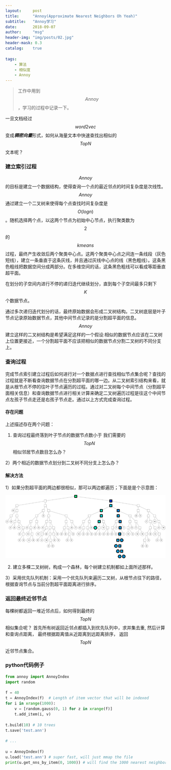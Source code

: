 ```yaml
---
layout:     post
title:      "Annoy(Approximate Nearest Neighbors Oh Yeah)"
subtitle:   "Annoy学习"
date:       2018-09-07
author:     "msg"
header-img: "img/posts/02.jpg"
header-mask: 0.3
catalog:    true

tags:
    - 算法
    - 相似度
    - Annoy
---
```


> 工作中用到$$Annoy$$，学习的过程中记录一下。

一旦文档经过$$word2vec$$变成***稠密向量***形式，如何从海量文本中快速查找出相似的$$TopN$$文本呢？

### 建立索引过程

$$Annoy$$的目标是建立一个数据结构，使得查询一个点的最近邻点的时间复杂度是次线性。$$Annoy$$通过建立一个二叉树来使得每个点查找时间复杂度是$$O(logn)$$。随机选择两个点，以这两个节点为初始中心节点，执行聚类数为$$2$$的$$kmeans$$过程，最终产生收敛后两个聚类中心点。这两个聚类中心点之间连一条线段（灰色短线），建立一条垂直于这条灰线，并且通过灰线中心点的线（黑色粗线）。这条黑色粗线把数据空间分成两部分。在多维空间的话，这条黑色粗线可以看成等距垂直超平面。

在划分的子空间内进行不停的递归迭代继续划分，直到每个子空间最多只剩下$$K$$个数据节点。

通过多次递归迭代划分的话，最终原始数据会形成二叉树结构。二叉树底层是叶子节点记录原始数据节点，其他中间节点记录的是分割超平面的信息。$$Annoy$$建立这样的二叉树结构是希望满足这样的一个假设:相似的数据节点应该在二叉树上位置更接近，一个分割超平面不应该把相似的数据节点分割二叉树的不同分支上。

### 查询过程

完成节点索引建立过程后如何进行对一个数据点进行查找相似节点集合呢？查找的过程就是不断看查询数据节点在分割超平面的哪一边。从二叉树索引结构来看，就是从根节点不停的往叶子节点遍历的过程。通过对二叉树每个中间节点（分割超平面相关信息）和查询数据节点进行相关计算来确定二叉树遍历过程是往这个中间节点左孩子节点走还是右孩子节点走。通过以上方式完成查询过程。

#### 存在问题

上述描述存在两个问题：

1) 查询过程最终落到叶子节点的数据节点数小于 我们需要的$$TopN$$相似邻居节点数目怎么办？

2）两个相近的数据节点划分到二叉树不同分支上怎么办？

#### 解决方法

1）如果分割超平面的两边都很相似，那可以两边都遍历；下面是是个示意图：

![示意图](/img/posts/annoy/01.png)

2) 建立多棵二叉树树，构成一个森林，每个树建立机制都如上面所述那样。

3）采用优先队列机制：采用一个优先队列来遍历二叉树，从根节点往下的路径，根据查询节点与当前分割超平面距离进行排序。

### 返回最终近邻节点

每棵树都返回一堆近邻点后，如何得到最终的$$TopN$$相似集合呢？
首先所有树返回近邻点都插入到优先队列中，求并集去重, 然后计算和查询点距离， 最终根据距离值从近距离到远距离排序， 返回$$TopN$$近邻节点集合。


### python代码例子

```python
from annoy import AnnoyIndex
import random

f = 40
t = AnnoyIndex(f)  # Length of item vector that will be indexed
for i in xrange(1000):
    v = [random.gauss(0, 1) for z in xrange(f)]
    t.add_item(i, v)

t.build(10) # 10 trees
t.save('test.ann')

# ...

u = AnnoyIndex(f)
u.load('test.ann') # super fast, will just mmap the file
print(u.get_nns_by_item(0, 1000)) # will find the 1000 nearest neighbors
```